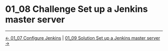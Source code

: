 # 01_08 Challenge Set up a Jenkins master server

<!-- FooterStart -->
---
[← 01_07 Configure Jenkins](../01_07_configure_jenkins/README.md) | [01_09 Solution Set up a Jenkins master server →](../01_09_solution_set_up_a_jenkins_master_server/README.md)
<!-- FooterEnd -->
